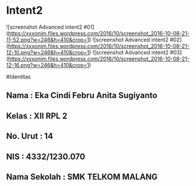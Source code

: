 # Intent2

![screenshot Advanced intent2 #01]
(https://xxxonim.files.wordpress.com/2016/10/screenshot_2016-10-08-21-11-52.png?w=246&h=410&crop=1)
![screenshot Advanced intent2 #02]
(https://xxxonim.files.wordpress.com/2016/10/screenshot_2016-10-08-21-12-10.png?w=246&h=410&crop=1)
![screenshot Advanced intent2 #03]
(https://xxxonim.files.wordpress.com/2016/10/screenshot_2016-10-08-21-12-16.png?w=246&h=410&crop=1)

#Identitas
## Nama         : Eka Cindi Febru Anita Sugiyanto
## Kelas        : XII RPL 2
## No. Urut     : 14
## NIS          : 4332/1230.070
## Nama Sekolah : SMK TELKOM MALANG

